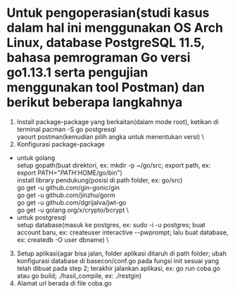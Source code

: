 # Untuk pengoperasian(studi kasus dalam hal ini menggunakan OS Arch Linux, database PostgreSQL 11.5, bahasa pemrograman Go versi go1.13.1 serta pengujian menggunakan tool Postman) dan berikut beberapa langkahnya

1. Install package-package yang berkaitan(dalam mode root), ketikan di terminal
pacman -S go postgresql \
yaourt postman(kemudian pilih angka untuk menentukan versi) \
2. Konfigurasi package-package
* untuk golang \
setup gopath(buat direktori, ex: mkdir -p ~/go/src; export path, ex: export PATH="$PATH:$HOME/go/bin") \
install library pendukung(posisi di path folder, ex: go/src) \
go get -u github.com/gin-gonic/gin \
go get -u github.com/jinzhu/gorm \
go get -u github.com/dgrijalva/jwt-go \
go get -u golang.org/x/crypto/bcrypt \
* untuk postgresql \
setup database(masuk ke postgres, ex: sudo -i -u postgres; buat account baru, ex: createuser interactive --pwprompt; lalu buat database, ex: createdb -O user dbname) \
3. Setup aplikasi(agar bisa jalan, folder aplikasi ditaruh di path folder; ubah konfigurasi database di basecon/conf.go pada fungsi init sesuai yang telah dibuat pada step 2; terakhir jalankan aplikasi, ex: go run coba.go atau go build; ./hasil_compile, ex: ./restgin)
4. Alamat url berada di file coba.go
